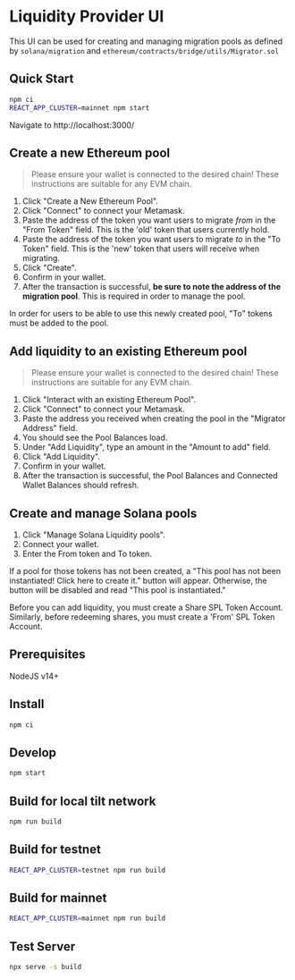 # Liquidity Provider UI

This UI can be used for creating and managing migration pools as defined by `solana/migration` and `ethereum/contracts/bridge/utils/Migrator.sol`

## Quick Start

```bash
npm ci
REACT_APP_CLUSTER=mainnet npm start
```

Navigate to http://localhost:3000/

## Create a new Ethereum pool

> Please ensure your wallet is connected to the desired chain! These instructions are suitable for any EVM chain.

1. Click "Create a New Ethereum Pool".
1. Click "Connect" to connect your Metamask.
1. Paste the address of the token you want users to migrate _from_ in the "From Token" field. This is the 'old' token that users currently hold.
1. Paste the address of the token you want users to migrate _to_ in the "To Token" field. This is the 'new' token that users will receive when migrating.
1. Click "Create".
1. Confirm in your wallet.
1. After the transaction is successful, **be sure to note the address of the migration pool**. This is required in order to manage the pool.

In order for users to be able to use this newly created pool, "To" tokens must be added to the pool.

## Add liquidity to an existing Ethereum pool

> Please ensure your wallet is connected to the desired chain! These instructions are suitable for any EVM chain.

1. Click "Interact with an existing Ethereum Pool".
1. Click "Connect" to connect your Metamask.
1. Paste the address you received when creating the pool in the "Migrator Address" field.
1. You should see the Pool Balances load.
1. Under "Add Liquidity", type an amount in the "Amount to add" field.
1. Click "Add Liquidity".
1. Confirm in your wallet.
1. After the transaction is successful, the Pool Balances and Connected Wallet Balances should refresh.

## Create and manage Solana pools

1. Click "Manage Solana Liquidity pools".
1. Connect your wallet.
1. Enter the From token and To token.

If a pool for those tokens has not been created, a "This pool has not been instantiated! Click here to create it." button will appear. Otherwise, the button will be disabled and read "This pool is instantiated."

Before you can add liquidity, you must create a Share SPL Token Account. Similarly, before redeeming shares, you must create a 'From' SPL Token Account.

## Prerequisites

NodeJS v14+

## Install

```bash
npm ci
```

## Develop

```bash
npm start
```

## Build for local tilt network

```bash
npm run build
```

## Build for testnet

```bash
REACT_APP_CLUSTER=testnet npm run build
```

## Build for mainnet

```bash
REACT_APP_CLUSTER=mainnet npm run build
```

## Test Server

```bash
npx serve -s build
```
